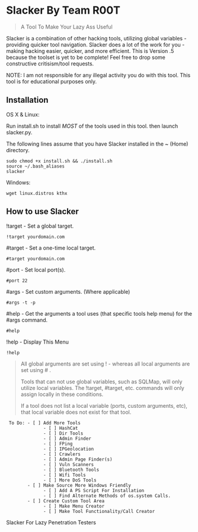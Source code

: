 # Slacker By Team R00T
> A Tool To Make Your Lazy Ass Useful

Slacker is a combination of other hacking tools, utilizing global variables - providing quicker tool navigation. Slacker does a lot of the work for you - making hacking easier, quicker, and more efficient. This is Version .5 because the toolset is yet to be complete! Feel free to drop some constructive critisism/tool requests.

NOTE: 
I am not responsible for any illegal activity you do with this tool.
This tool is for educational purposes only.


## Installation

OS X & Linux:

Run install.sh to install *MOST* of the tools used in this tool. 
then launch slacker.py.

The following lines assume that you have Slacker installed in the ~ (Home) directory. 

```
sudo chmod +x install.sh && ./install.sh
source ~/.bash_aliases
slacker
```

Windows:

```
wget linux.distros kthx
```

## How to use Slacker 

!target - Set a global target.
```
!target yourdomain.com
```
\#target - Set a one-time local target.
```
#target yourdomain.com
```
\#port - Set local port(s).
```
#port 22
```
\#args - Set custom arguments. (Where applicable)
```
#args -t -p
```
\#help - Get the arguments a tool uses (that specific tools help menu) for the #args command.
```
#help
```
!help - Display This Menu
```
!help
```

> All global arguments are set using ! - whereas all local arguments are set using # .
>
> Tools that can not use global variables, such as SQLMap, will only utilize local variables. The !target, #target, etc. commands will only assign locally in these conditions.
>
> If a tool does not list a local variable (ports, custom arguments, etc), that local variable does not exist for that tool.


~~~
 To Do: - [ ] Add More Tools
              - [ ] HashCat
              - [ ] Dir Tools
              - [ ] Admin Finder
              - [ ] FPing
              - [ ] IPGeolocation
              - [ ] Crawlers
              - [ ] Admin Page Finder(s)
              - [ ] Vuln Scanners
              - [ ] Bluetooth Tools
              - [ ] Wifi Tools
              - [ ] More DoS Tools
        - [ ] Make Source More Windows Friendly
              - [ ] Add A PS Script For Installation
              - [ ] Find Alternate Methods of os.system Calls.
        - [ ] Create Custom Tool Area
              - [ ] Make Menu Creator
              - [ ] Make Tool Functionality/Call Creator
~~~





Slacker
For Lazy Penetration Testers
